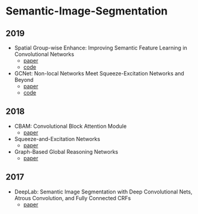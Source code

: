 # Semantic-Image-Segmentation
## 2019
* Spatial Group-wise Enhance: Improving Semantic Feature Learning in Convolutional Networks
  + [paper](https://arxiv.org/abs/1905.09646)
  + [code](https://github.com/implus/PytorchInsight)
* GCNet: Non-local Networks Meet Squeeze-Excitation Networks and Beyond
  + [paper](https://arxiv.org/abs/1904.11492?context=cs.LG)
  + [code](https://github.com/xvjiarui/GCNet)
## 2018
* CBAM: Convolutional Block Attention Module
  + [paper](https://arxiv.org/abs/1807.06521)
* Squeeze-and-Excitation Networks
  + [paper](https://arxiv.org/abs/1709.01507)
* Graph-Based Global Reasoning Networks
  + [paper](https://arxiv.org/pdf/1903.04025.pdf)
## 2017
* DeepLab: Semantic Image Segmentation with Deep Convolutional Nets, Atrous Convolution, and Fully Connected CRFs 
  + [paper](https://arxiv.org/abs/1606.00915)
